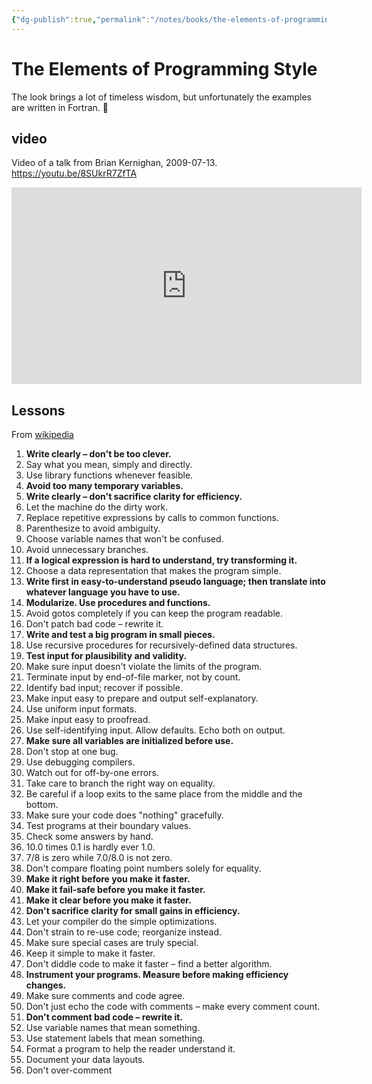 ```yaml
---
{"dg-publish":true,"permalink":"/notes/books/the-elements-of-programming-style/","dgHomeLink":true,"dgPassFrontmatter":false,"dgShowBacklinks":true,"dgShowLocalGraph":false}
---
```


# The Elements of Programming Style

The look brings a lot of timeless wisdom, but unfortunately the examples are written in Fortran. 🙁

## video

Video of a talk from Brian Kernighan, 2009-07-13. <https://youtu.be/8SUkrR7ZfTA>

<iframe width="560" height="315" src="https://www.youtube.com/embed/8SUkrR7ZfTA" title="YouTube video player" frameborder="0" allow="accelerometer; autoplay; clipboard-write; encrypted-media; gyroscope; picture-in-picture" allowfullscreen></iframe>


## Lessons
From [wikipedia](https://en.wikipedia.org/wiki/The_Elements_of_Programming_Style)

1.  **Write clearly – don't be too clever.**
2.  Say what you mean, simply and directly.
3.  Use library functions whenever feasible.
4.  **Avoid too many temporary variables.**
5.  **Write clearly – don't sacrifice clarity for efficiency.**
6.  Let the machine do the dirty work.
7.  Replace repetitive expressions by calls to common functions.
8.  Parenthesize to avoid ambiguity.
9.  Choose variable names that won't be confused.
10.  Avoid unnecessary branches.
11.  **If a logical expression is hard to understand, try transforming it.**
12.  Choose a data representation that makes the program simple.
13.  **Write first in easy-to-understand pseudo language; then translate into whatever language you have to use.**
14.  **Modularize. Use procedures and functions.**
15.  Avoid gotos completely if you can keep the program readable.
16.  Don't patch bad code – rewrite it.
17.  **Write and test a big program in small pieces.**
18.  Use recursive procedures for recursively-defined data structures.
19.  **Test input for plausibility and validity.**
20.  Make sure input doesn't violate the limits of the program.
21.  Terminate input by end-of-file marker, not by count.
22.  Identify bad input; recover if possible.
23.  Make input easy to prepare and output self-explanatory.
24.  Use uniform input formats.
25.  Make input easy to proofread.
26.  Use self-identifying input. Allow defaults. Echo both on output.
27.  **Make sure all variables are initialized before use.**
28.  Don't stop at one bug.
29.  Use debugging compilers.
30.  Watch out for off-by-one errors.
31.  Take care to branch the right way on equality.
32.  Be careful if a loop exits to the same place from the middle and the bottom.
33.  Make sure your code does "nothing" gracefully.
34.  Test programs at their boundary values.
35.  Check some answers by hand.
36.  10.0 times 0.1 is hardly ever 1.0.
37.  7/8 is zero while 7.0/8.0 is not zero.
38.  Don't compare floating point numbers solely for equality.
39.  **Make it right before you make it faster.**
40.  **Make it fail-safe before you make it faster.**
41.  **Make it clear before you make it faster.**
42.  **Don't sacrifice clarity for small gains in efficiency.**
43.  Let your compiler do the simple optimizations.
44.  Don't strain to re-use code; reorganize instead.
45.  Make sure special cases are truly special.
46.  Keep it simple to make it faster.
47.  Don't diddle code to make it faster – find a better algorithm.
48.  **Instrument your programs. Measure before making efficiency changes.**
49.  Make sure comments and code agree.
50.  Don't just echo the code with comments – make every comment count.
51.  **Don't comment bad code – rewrite it.**
52.  Use variable names that mean something.
53.  Use statement labels that mean something.
54.  Format a program to help the reader understand it.
55.  Document your data layouts.
56.  Don't over-comment